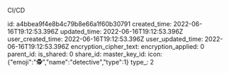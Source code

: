 CI/CD

id: a4bbea9f4e8b4c79b8e66a1f60b30791
created_time: 2022-06-16T19:12:53.396Z
updated_time: 2022-06-16T19:12:53.396Z
user_created_time: 2022-06-16T19:12:53.396Z
user_updated_time: 2022-06-16T19:12:53.396Z
encryption_cipher_text: 
encryption_applied: 0
parent_id: 
is_shared: 0
share_id: 
master_key_id: 
icon: {"emoji":"🕵️","name":"detective","type":1}
type_: 2